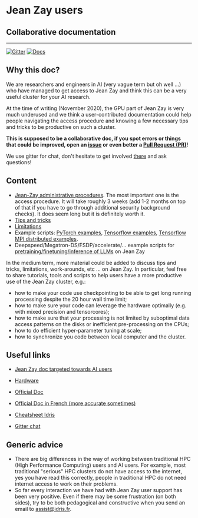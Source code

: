 # Jean Zay users
## Collaborative documentation
---
[![Gitter](https://img.shields.io/gitter/room/jean-zay-users/jean-zay-doc.svg)](https://gitter.im/jean-zay-users/jean-zay-doc)
[![Docs](https://readthedocs.org/projects/jean-zay-doc/badge/?version=latest)](https://jean-zay-doc.readthedocs.io/en/latest/?badge=latest)


## Why this doc?

We are researchers and engineers in AI (very vague term but oh well ...) who
have managed to get access to Jean Zay and think this can be a very useful
cluster for your AI research.

At the time of writing (November 2020), the GPU part of Jean Zay is very much
underused and we think a user-contributed documentation could help people
navigating the access procedure and knowing a few necessary tips and tricks to
be productive on such a cluster.

**This is supposed to be a collaborative doc, if you spot errors or things that
could be improved, open an
[issue](https://github.com/jean-zay-users/jean-zay-doc/issues/new) or even
better a [Pull Request (PR)](https://github.com/jean-zay-users/jean-zay-doc/compare)!**

We use gitter for chat, don't hesitate to get involved
[there](https://gitter.im/jean-zay-users/jean-zay-doc) and ask questions!


## Content

- [Jean-Zay administrative procedures](./access-procedure.md). The most
  important one is the access procedure. It will take roughly 3 weeks (add 1-2
  months on top of that if you have to go through additional security
  background checks). It does seem long but it is definitely worth it.
- [Tips and tricks](./tips-and-tricks.md)
- [Limitations](./limitations.md)
- Example scripts: [PyTorch examples](./examples/pytorch), [Tensorflow
  examples](./examples/tf), [Tensorflow MPI distributed examples](.examples/tf_mpi/).
- Deepspeed/Megatron-DS/FSDP/accelerate/... example scripts for [pretraining/finetuning/inference of LLMs](https://gitlab.inria.fr/synalp/plm4all) on Jean Zay

In the medium term, more material could be added to discuss tips and tricks,
limitations, work-arounds, etc ... on Jean Zay. In particular, feel free to
share tutorials, tools and scripts to help users have a more productive use of
the Jean Zay cluster, e.g.:

- how to make your code use checkpointing to be able to get long running
  processing despite the 20 hour wall time limit;
- how to make sure your code can leverage the hardware optimally (e.g. with
  mixed precision and tensorcores);
- how to make sure that your processing is not limited by suboptimal data
  access patterns on the disks or inefficient pre-processing on the CPUs;
- how to do efficient hyper-parameter tuning at scale;
- how to synchronize you code between local computer and the cluster.

## Useful links

- [Jean Zay doc targeted towards AI users](http://www.idris.fr/eng/ia/index.htm)

- [Hardware](http://www.idris.fr/eng/jean-zay/cpu/jean-zay-cpu-hw-eng.html)

- [Official Doc](http://www.idris.fr/eng/jean-zay/)

- [Official Doc in French (more accurate sometimes)](http://www.idris.fr/eng/jean-zay/)

- [Cheatsheet Idris](http://www.idris.fr/media/su/idrismemento1.pdf)

- [Gitter chat](https://gitter.im/jean-zay-users/jean-zay-doc)

## Generic advice

- There are big differences in the way of working between traditional HPC (High
  Performance Computing) users and AI users. For example, most traditional
  "serious" HPC clusters do not have access to the internet, yes you have read
  this correctly, people in traditional HPC do not need internet access to work
  on their problems.
- So far every interaction we have had with Jean Zay user support has been very
  positive. Even if there may be some frustration (on both sides), try to be
  both pedagogical and constructive when you send an email to
  [assist@idris.fr](mailto:assist@idris.fr).
